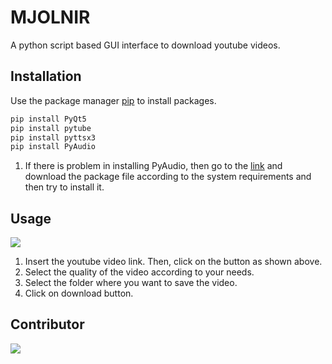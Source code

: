 # MJOLNIR

A python script based GUI interface to download youtube videos.

## Installation

Use the package manager [pip](https://pip.pypa.io/en/stable/) to install packages.

```bash
pip install PyQt5
pip install pytube
pip install pyttsx3
pip install PyAudio
```
1. If there is problem in installing PyAudio, then go to the [link](https://www.lfd.uci.edu/~gohlke/pythonlibs/) and download the package file according to the system requirements and then try to install it.

## Usage

![](/MJOLNIR.gif)

1. Insert the youtube video link. Then, click on the button as shown above.
2. Select the quality of the video according to your needs.
3. Select the folder where you want to save the video.
4. Click on download button.

## Contributor

<a href="https://github.com/alankarartist/MJOLNIR/graphs/contributors">
    <img src="https://contrib.rocks/image?repo=alankarartist/MJOLNIR" />
</a>